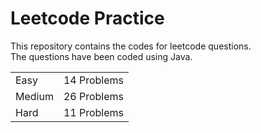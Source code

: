 # Leetcode Practice
This repository contains the codes for leetcode questions. <br>
The questions have been coded using Java. <br>
<table><tr><td>Easy</td><td>14 Problems</td></tr><tr><td>Medium</td><td>26 Problems</td></tr><tr><td>Hard</td><td>11 Problems</td></tr></table>
